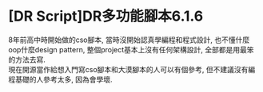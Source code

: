 # [DR Script]DR多功能腳本6.1.6
8年前高中時開始做的cso腳本, 當時沒開始認真學編程和程式設計, 也不懂什麼oop什麼design pattern, 整個project基本上沒有任何架構設計, 全部都是用最笨的方法去寫.  
現在開源當作給想入門寫cso腳本和大漠腳本的人可以有個參考, 但不建議沒有編程基礎的人參考太多, 因為會學壞.
